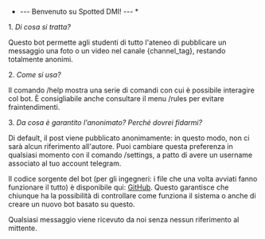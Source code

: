 * \-\-\- Benvenuto su Spotted DMI\! \-\-\- *

1\. _Di cosa si tratta?_

Questo bot permette agli studenti di tutto l'ateneo di pubblicare un messaggio una foto o un video nel canale {channel_tag}, restando totalmente anonimi\.

2\. _Come si usa?_

Il comando /help mostra una serie di comandi con cui è possibile interagire col bot\. È consigliabile anche consultare il menu /rules per evitare fraintendimenti\. 

3\. _Da cosa è garantito l'anonimato? Perché dovrei fidarmi?_

Di default, il post viene pubblicato anonimamente: in questo modo, non ci sarà alcun riferimento all'autore\.
Puoi cambiare questa preferenza in qualsiasi momento con il comando /settings, a patto di avere un username associato al tuo account telegram\.

Il codice sorgente del bot \(per gli ingegneri: i file che una volta avviati fanno funzionare il tutto\) è disponibile qui: [GitHub](https://github.com/UNICT-DMI/Telegram-SpottedDMI-Bot)\.
Questo garantisce che chiunque ha la possibilità di controllare come funziona il sistema o anche di creare un nuovo bot basato su questo\.

Qualsiasi messaggio viene ricevuto da noi senza nessun riferimento al mittente\.